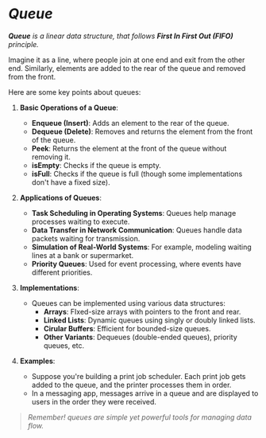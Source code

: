 # _Queue_

_**Queue** is a linear data structure, that follows **First In First Out (FIFO)** principle._

Imagine it as a line, where people join at one end and exit from the other end. Similarly, elements are added to the rear of the queue and removed from the front.

Here are some key points about queues:
1. **Basic Operations of a Queue**:
    - **Enqueue (Insert)**: Adds an element to the rear of the queue.
    - **Dequeue (Delete)**: Removes and returns the element from the front of the queue.
    - **Peek**: Returns the element at the front of the queue without removing it.
    - **isEmpty**: Checks if the queue is empty.
    - **isFull**: Checks if the queue is full (though some implementations don't have a fixed size).
  
2. **Applications of Queues**:
    - **Task Scheduling in Operating Systems**: Queues help manage processes waiting to execute.
    - **Data Transfer in Network Communication**: Queues handle data packets waiting for transmission.
    - **Simulation of Real-World Systems**: For example, modeling waiting lines at a bank or supermarket.
    - **Priority Queues**: Used for event processing, where events have different priorities.
  
3. **Implementations**:
    - Queues can be implemented using various data structures:
        - **Arrays**: FIxed-size arrays with pointers to the front and rear.
        - **Linked Lists**: Dynamic queues using singly or doubly linked lists.
        - **Cirular Buffers**: Efficient for bounded-size queues.
        - **Other Variants**: Dequeues (double-ended queues), priority queues, etc.
     
4. **Examples**:
    - Suppose you're building a print job scheduler. Each print job gets added to the queue, and the printer processes them in order.
    - In a messaging app, messages arrive in a queue and are displayed to users in the order they were received.
  
> _Remember! queues are simple yet powerful tools for managing data flow._

